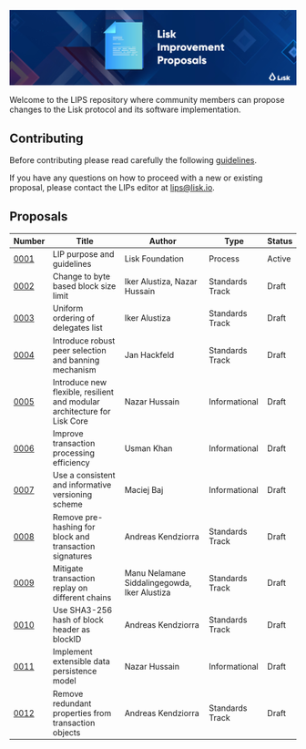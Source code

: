 ![Lisk Improvement Proposals](banner.jpg "Lisk Improvement Proposals")

Welcome to the LIPS repository where community members can propose changes to the Lisk protocol and its software implementation.

## Contributing

Before contributing please read carefully the following [guidelines](proposals/lip-0001.md).

If you have any questions on how to proceed with a new or existing proposal, please contact the LIPs editor at [lips@lisk.io](mailto:lips@lisk.io).

## Proposals

| Number                        | Title                                                                    | Author                                       | Type            | Status        |
| ------------------------------|------------------------------------------------------------------------- | -------------------------------------------- | ----------------|---------------|
| [0001](proposals/lip-0001.md) | LIP purpose and guidelines                                               | Lisk Foundation                              | Process         | Active        |
| [0002](proposals/lip-0002.md) | Change to byte based block size limit                                    | Iker Alustiza, Nazar Hussain                 | Standards Track | Draft         |
| [0003](proposals/lip-0003.md) | Uniform ordering of delegates list                                       | Iker Alustiza                                | Standards Track | Draft         |
| [0004](proposals/lip-0004.md) | Introduce robust peer selection and banning mechanism                    | Jan Hackfeld                                 | Standards Track | Draft         |
| [0005](proposals/lip-0005.md) | Introduce new flexible, resilient and modular architecture for Lisk Core | Nazar Hussain                                | Informational   | Draft         |
| [0006](proposals/lip-0006.md) | Improve transaction processing efficiency                                | Usman Khan                                   | Informational   | Draft         |
| [0007](proposals/lip-0007.md) | Use a consistent and informative versioning scheme                       | Maciej Baj                                   | Informational   | Draft         |
| [0008](proposals/lip-0008.md) | Remove pre-hashing for block and transaction signatures                  | Andreas Kendziorra                           | Standards Track | Draft         |
| [0009](proposals/lip-0009.md) | Mitigate transaction replay on different chains                          | Manu Nelamane Siddalingegowda, Iker Alustiza | Standards Track | Draft         |
| [0010](proposals/lip-0010.md) | Use SHA3-256 hash of block header as blockID                             | Andreas Kendziorra                           | Standards Track | Draft         |
| [0011](proposals/lip-0011.md) | Implement extensible data persistence model                              | Nazar Hussain                                | Informational   | Draft         |
| [0012](proposals/lip-0012.md) | Remove redundant properties from transaction objects                     | Andreas Kendziorra                           | Standards Track | Draft         |
